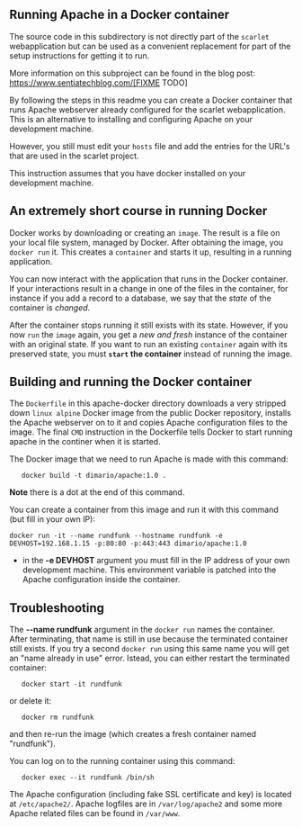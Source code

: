 ## Running Apache in a Docker container
The source code in this subdirectory is not directly part of the `scarlet` webapplication but can be used as a convenient replacement for part of the setup instructions for getting it to run.

More information on this subproject can be found in the blog post:
https://www.sentiatechblog.com/[FIXME TODO]


By following the steps in this readme you can create a Docker container that runs Apache webserver already configured for the scarlet webapplication. This is an alternative to installing and configuring Apache on your development machine.

However, you still must edit your `hosts` file and add the entries for the URL's that are used in the scarlet project.

This instruction assumes that you have docker installed on your development machine.

## An extremely short course in running Docker
Docker works by downloading or creating an `image`. The result is a file on your local file system, managed by Docker. After obtaining the image, you `docker run` it. This creates a `container` and starts it up, resulting in a running application. 

You can now interact with the application that runs in the Docker container. If your interactions result in a change in one of the files in the container, for instance if you add a record to a database, we say that the *state* of the container is *changed*. 

After the container stops running it still exists with its state.  However, if you now `run` the `image` again, you get a *new and fresh* instance of the container with an original state. If you want to run an existing `container` again with its preserved state, you must **`start` the container** instead of running the image.

## Building and running the Docker container
The `Dockerfile` in this apache-docker directory downloads a very stripped down `linux alpine` Docker image from the public Docker repository, installs the Apache webserver on to it and copies Apache configuration files to the image. The final `CMD` instruction in the Dockerfile tells Docker to start running apache in the continer when it is started.

The Docker image that we need to run Apache is made with this command:
```
   docker build -t dimario/apache:1.0 .
```
**Note** there is a dot at the end of this command.

You can create a container from this image and run it with this command (but fill in your own IP):
```
docker run -it --name rundfunk --hostname rundfunk -e DEVHOST=192.168.1.15 -p:80:80 -p:443:443 dimario/apache:1.0
```
* in the **-e DEVHOST** argument you must fill in the IP address of your own development machine. This environment variable is patched into the Apache configuration inside the container.

## Troubleshooting
The **--name rundfunk** argument in the `docker run` names the container. After terminating, that name is still in use because the terminated container still exists. If you try a second `docker run` using this same name you will get an "name already in use" error. Istead, you can either restart the terminated container:
```
   docker start -it rundfunk
```
or delete it:
```
   docker rm rundfunk
```
and then re-run the image (which creates a fresh container named "rundfunk").

You can log on to the running container using this command:
```
   docker exec --it rundfunk /bin/sh
```
The Apache configuration (including fake SSL certificate and key) is located at `/etc/apache2/`. Apache logfiles are in `/var/log/apache2`  and some more Apache related files can be found in `/var/www`.

